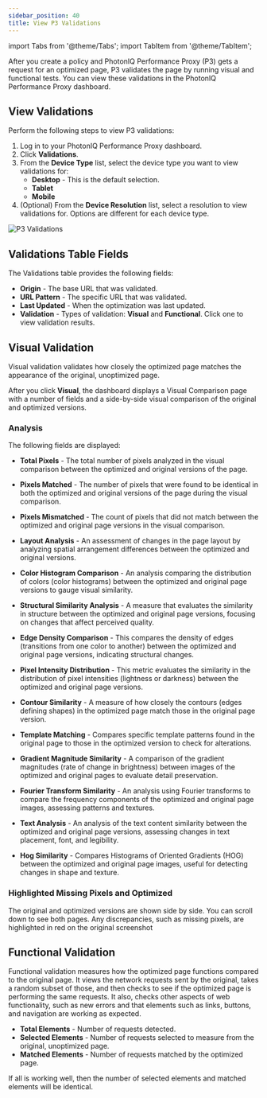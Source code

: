 ```yaml
---
sidebar_position: 40
title: View P3 Validations
---
```

import Tabs from '@theme/Tabs';
import TabItem from '@theme/TabItem';

After you create a policy and PhotonIQ Performance Proxy (P3) gets a request for an optimized page, P3 validates the page by running visual and functional tests. You can view these validations in the PhotonIQ Performance Proxy dashboard.

## View Validations

Perform the following steps to view P3 validations:

1. Log in to your PhotonIQ Performance Proxy dashboard.
2. Click **Validations**.
3. From the **Device Type** list, select the device type you want to view validations for:
   - **Desktop** - This is the default selection.
   - **Tablet**
   - **Mobile**
4. (Optional) From the **Device Resolution** list, select a resolution to view validations for. Options are different for each device type.

![P3 Validations](/img/photoniq/p3/view-p3-validations.png)

## Validations Table Fields

The Validations table provides the following fields:

- **Origin** - The base URL that was validated.
- **URL Pattern** - The specific URL that was validated.
- **Last Updated** - When the optimization was last updated.
- **Validation** - Types of validation: **Visual** and **Functional**. Click one to view validation results.

## Visual Validation

Visual validation validates how closely the optimized page matches the appearance of the original, unoptimized page.

After you click **Visual**, the dashboard displays a Visual Comparison page with a number of fields and a side-by-side visual comparison of the original and optimized versions.

### Analysis

The following fields are displayed:

- **Total Pixels** - The total number of pixels analyzed in the visual comparison between the optimized and original versions of the page.

- **Pixels Matched** - The number of pixels that were found to be identical in both the optimized and original versions of the page during the visual comparison.

- **Pixels Mismatched** - The count of pixels that did not match between the optimized and original page versions in the visual comparison.

- **Layout Analysis** - An assessment of changes in the page layout by analyzing spatial arrangement differences between the optimized and original versions.

- **Color Histogram Comparison** - An analysis comparing the distribution of colors (color histograms) between the optimized and original page versions to gauge visual similarity.

- **Structural Similarity Analysis** - A measure that evaluates the similarity in structure between the optimized and original page versions, focusing on changes that affect perceived quality.

- **Edge Density Comparison** - This compares the density of edges (transitions from one color to another) between the optimized and original page versions, indicating structural changes.

- **Pixel Intensity Distribution** - This metric evaluates the similarity in the distribution of pixel intensities (lightness or darkness) between the optimized and original page versions.

- **Contour Similarity** - A measure of how closely the contours (edges defining shapes) in the optimized page match those in the original page version.

- **Template Matching** - Compares specific template patterns found in the original page to those in the optimized version to check for alterations.

- **Gradient Magnitude Similarity** - A comparison of the gradient magnitudes (rate of change in brightness) between images of the optimized and original pages to evaluate detail preservation.

- **Fourier Transform Similarity** - An analysis using Fourier transforms to compare the frequency components of the optimized and original page images, assessing patterns and textures.

- **Text Analysis** - An analysis of the text content similarity between the optimized and original page versions, assessing changes in text placement, font, and legibility.

- **Hog Similarity** - Compares Histograms of Oriented Gradients (HOG) between the optimized and original page images, useful for detecting changes in shape and texture.

### Highlighted Missing Pixels and Optimized

The original and optimized versions are shown side by side. You can scroll down to see both pages. Any discrepancies, such as missing pixels, are highlighted in red on the original screenshot

## Functional Validation

Functional validation measures how the optimized page functions compared to the original page. It views the network requests sent by the original, takes a random subset of those, and then checks to see if the optimized page is performing the same requests. It also, checks other aspects of web functionality, such as new errors and that elements such as links, buttons, and navigation are working as expected.

- **Total Elements** - Number of requests detected.
- **Selected Elements** - Number of requests selected to measure from the original, unoptimized page.
- **Matched Elements** - Number of requests matched by the optimized page.

If all is working well, then the number of selected elements and matched elements will be identical.
